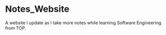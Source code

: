 # Notes_Website
A website I update as I take more notes while learning Software Engineering from TOP.
